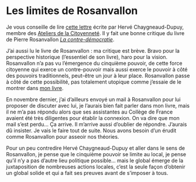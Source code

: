 # Les limites de Rosanvallon

Je vous conseille de lire [cette lettre](https://tcrouzet.com/images_tc/ac.pdf) écrite par Hervé Chaygneaud-Dupuy, membre des [Ateliers de la Citoyenneté](http://www.ateliersdelacitoyennete.net). Il y fait une bonne critique du livre de Pierre Rosanvallon [*La contre-démocratie*](https://tcrouzet.com/2006/10/25/la-contre-democratie/).<span id="more-324"></span>

J’ai aussi lu le livre de Rosanvallon : ma critique est brève. Bravo pour la perspective historique (l’essentiel de son livre), haro pour la vision. Rosanvallon n’a pas vu l’émergence du cinquième pouvoir, de cette force citoyenne qui exerce un contre-pouvoir mais aussi exerce le pouvoir à côté des pouvoirs traditionnels, peut-être un jour à leur place. Rosanvallon passe à côté de cette possibilité, pas totalement utopique comme j’essaie de le montrer dans [mon livre](https://tcrouzet.com/).

En novembre dernier, j’ai d’ailleurs envoyé un mail à Rosanvallon pour lui proposer de discuter avec lui, je l’aurais bien fait parler dans mon livre, mais il ne m’a pas répondu alors que ses assistantes au Collège de France avaient été très diligentes pour établir la connexion. On va dire que mon mail s’est perdu… Ça arrive. Il m’arrive aussi d’oublier de répondre. J’aurais dû insister. Je vais le faire tout de suite. Nous avons besoin d’un érudit comme Rosanvallon pour asseoir nos théories.

Pour un peu contredire Hervé Chaygneaud-Dupuy et aller dans le sens de Rosanvallon, je pense que le cinquième pouvoir se limite au local, je pense qu’il n’y a pas d’autre lieu politique possible… mais le global émerge de la juxtaposition de nombreuses actions locales, c’est la seule façon d’obtenir un global solide et qui a fait ses preuves avant de s’imposer à tous.